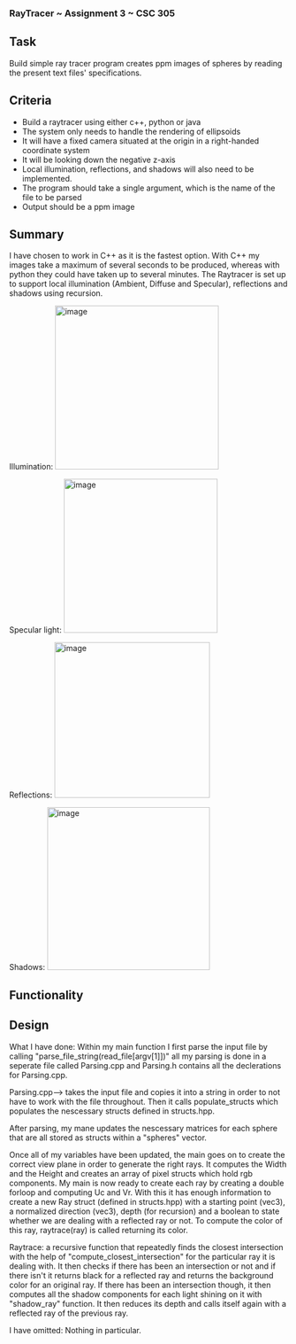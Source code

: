 ### RayTracer ~ Assignment 3 ~ CSC 305

## Task

Build simple ray tracer program creates ppm images of spheres by reading the present text files' specifications.

## Criteria
- Build a raytracer using either c++, python or java
- The system only needs to handle the rendering of ellipsoids
- It will have a fixed camera situated at the origin in a right-handed coordinate system
- It will be looking down the negative z-axis
- Local illumination, reflections, and shadows will also need to be implemented.
- The program should take a single argument, which is the name of the file to be parsed
- Output should be a ppm image

## Summary
I have chosen to work in C++ as it is the fastest option. With C++ my images take a maximum of several seconds to be produced, whereas with python they could have taken up to several minutes. 
The Raytracer is set up to support local illumination (Ambient, Diffuse and Specular), reflections and shadows using recursion.

Illumination:
<img width="296" alt="image" src="https://user-images.githubusercontent.com/77686772/213516026-e0d95cc5-1020-4341-beee-b9faf225a24f.png">

Specular light:
<img width="278" alt="image" src="https://user-images.githubusercontent.com/77686772/213516660-4ebb9e20-0ada-4f58-bb89-430e6cd3cd2b.png">

Reflections:
<img width="281" alt="image" src="https://user-images.githubusercontent.com/77686772/213516956-ffb2a74b-0ac3-49db-bd82-560ac94b9867.png">

Shadows:
<img width="294" alt="image" src="https://user-images.githubusercontent.com/77686772/213516339-02479661-8701-4c06-984b-e1eef1caf113.png">




## Functionality


## Design


What I have done:
Within my main function I first parse the input
file by calling "parse_file_string(read_file[argv[1]])"
all my parsing is done in a seperate file called Parsing.cpp
and Parsing.h contains all the declerations for Parsing.cpp.

Parsing.cpp-->
takes the input file and copies it into a string in order to not
have to work with the file throughout. 
Then it calls populate_structs which populates the nescessary structs 
defined in structs.hpp.

After parsing, my mane updates the nescessary matrices for each sphere
that are all stored as structs within a "spheres" vector.

Once all of my variables have been updated, the main goes on to create the 
correct view plane in order to generate the right rays. It computes the Width
and the Height and creates an array of pixel structs which hold rgb components.
My main is now ready to create each ray by creating a double forloop and computing
Uc and Vr. With this it has enough information to create a new Ray struct (defined
in structs.hpp) with a starting point (vec3), a normalized direction (vec3), depth 
(for recursion) and a boolean to state whether we are dealing with a reflected ray or not.
To compute the color of this ray, raytrace(ray) is called returning its color.

Raytrace: 
a recursive function that repeatedly finds the closest intersection with the help of 
"compute_closest_intersection" for the particular ray it is dealing with. It then checks
if there has been an intersection or not and if there isn't it returns black for a reflected 
ray and returns the background color for an original ray. If there has been an intersection 
though, it then computes all the shadow components for each light shining on it with "shadow_ray"
function. It then reduces its depth and calls itself again with a reflected ray of the previous ray.


I have omitted:
Nothing in particular. 
